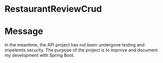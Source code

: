 # RestaurantReviewCrud
# Message
In the meantime, the API project has not been undergone testing and impelemts security. The purpose of the project is to improve and document my development with Spring Boot.
